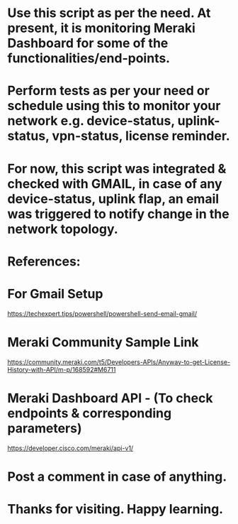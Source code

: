 # Use this script as per the need. At present, it is monitoring Meraki Dashboard for some of the functionalities/end-points.
# Perform tests as per your need or schedule using this to monitor your network e.g. device-status, uplink-status, vpn-status, license reminder.
# For now, this script was integrated & checked with GMAIL, in case of any device-status, uplink flap, an email was triggered to notify change in the network topology.

# References:

# For Gmail Setup
https://techexpert.tips/powershell/powershell-send-email-gmail/

# Meraki Community Sample Link
https://community.meraki.com/t5/Developers-APIs/Anyway-to-get-License-History-with-API/m-p/168592#M6711

# Meraki Dashboard API - (To check endpoints & corresponding parameters)
https://developer.cisco.com/meraki/api-v1/

# Post a comment in case of anything.
# Thanks for visiting. Happy learning.
